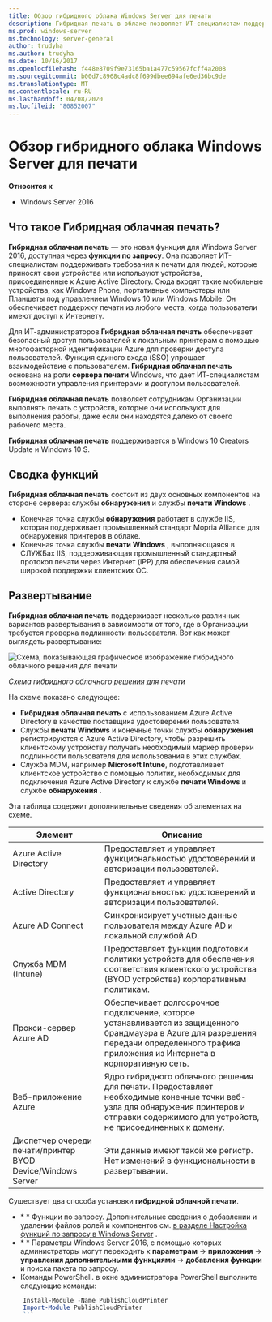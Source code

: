 ```yaml
---
title: Обзор гибридного облака Windows Server для печати
description: Гибридная печать в облаке позволяет ИТ-специалистам поддерживать требования к печати для BYOD или присоединенных к домену устройств.
ms.prod: windows-server
ms.technology: server-general
author: trudyha
ms.author: trudyha
ms.date: 10/16/2017
ms.openlocfilehash: f448e8709f9e73165ba1a477c59567fcff4a2008
ms.sourcegitcommit: b00d7c8968c4adc8f699dbee694afe6ed36bc9de
ms.translationtype: MT
ms.contentlocale: ru-RU
ms.lasthandoff: 04/08/2020
ms.locfileid: "80852007"
---
```

# <a name="windows-server-hybrid-cloud-print-overview"></a>Обзор гибридного облака Windows Server для печати

**Относится к**
-   Windows Server 2016

## <a name="what-is-hybrid-cloud-print"></a>Что такое Гибридная облачная печать?
**Гибридная облачная печать** — это новая функция для Windows Server 2016, доступная через **функции по запросу**. Она позволяет ИТ-специалистам поддерживать требования к печати для людей, которые приносят свои устройства или используют устройства, присоединенные к Azure Active Directory. Сюда входят такие мобильные устройства, как Windows Phone, портативные компьютеры или Планшеты под управлением Windows 10 или Windows Mobile. Он обеспечивает поддержку печати из любого места, когда пользователи имеют доступ к Интернету.

Для ИТ-администраторов **Гибридная облачная печать** обеспечивает безопасный доступ пользователей к локальным принтерам с помощью многофакторной идентификации Azure для проверки доступа пользователей. Функция единого входа (SSO) упрощает взаимодействие с пользователем. **Гибридная облачная печать** основана на роли **сервера печати** Windows, что дает ИТ-специалистам возможности управления принтерами и доступом пользователей.

**Гибридная облачная печать** позволяет сотрудникам Организации выполнять печать с устройств, которые они используют для выполнения работы, даже если они находятся далеко от своего рабочего места.

**Гибридная облачная печать** поддерживается в Windows 10 Creators Update и Windows 10 S.
 
## <a name="feature-summary"></a>Сводка функций
**Гибридная облачная печать** состоит из двух основных компонентов на стороне сервера: службы **обнаружения** и службы **печати Windows** .
- Конечная точка службы **обнаружения** работает в службе IIS, которая поддерживает промышленный стандарт Mopria Alliance для обнаружения принтеров в облаке.
- Конечная точка службы **печати Windows** , выполняющаяся в СЛУЖБах IIS, поддерживающая промышленный стандартный протокол печати через Интернет (IPP) для обеспечения самой широкой поддержки клиентских ОС.

## <a name="deployment"></a>Развертывание
**Гибридная облачная печать** поддерживает несколько различных вариантов развертывания в зависимости от того, где в Организации требуется проверка подлинности пользователя. Вот как может выглядеть развертывание:

![Схема, показывающая графическое изображение гибридного облачного решения для печати](../media/hybrid-cloud-print/wshcp-deployment-options.png)

*Схема гибридного облачного решения для печати*

На схеме показано следующее:
- **Гибридная облачная печать** с использованием Azure Active Directory в качестве поставщика удостоверений пользователя. 
- Службы **печати Windows** и конечные точки службы **обнаружения** регистрируются с Azure Active Directory, чтобы разрешить клиентскому устройству получать необходимый маркер проверки подлинности пользователя для использования в этих службах. 
- Служба MDM, например **Microsoft Intune**, подготавливает клиентское устройство с помощью политик, необходимых для подключения Azure Active Directory к службе **печати Windows** и службе **обнаружения** .

Эта таблица содержит дополнительные сведения об элементах на схеме.  

| Элемент | Описание |
| ------- | ----------- |
| Azure Active Directory  | Предоставляет и управляет функциональностью удостоверений и авторизации пользователей. |
| Active Directory        | Предоставляет и управляет функциональностью удостоверений и авторизации пользователей. |
| Azure AD Connect  | Синхронизирует учетные данные пользователя между Azure AD и локальной службой AD. |
| Служба MDM (Intune) | Предоставляет функции подготовки политики устройств для обеспечения соответствия клиентского устройства (BYOD устройства) корпоративным политикам. |
| Прокси-сервер Azure AD | Обеспечивает долгосрочное подключение, которое устанавливается из защищенного брандмауэра в Azure для разрешения передачи определенного трафика приложения из Интернета в корпоративную сеть. |
| Веб-приложение Azure | Ядро гибридного облачного решения для печати. Предоставляет необходимые конечные точки веб-узла для обнаружения принтеров и отправки содержимого для устройств, не присоединенных к домену. |
| Диспетчер очереди печати/принтер BYOD Device/Windows Server | Эти данные имеют такой же регистр. Нет изменений в функциональности в развертывании. |

Существует два способа установки **гибридной облачной печати**.
- \* * Функции по запросу. Дополнительные сведения о добавлении и удалении файлов ролей и компонентов см. [в разделе Настройка функций по запросу в Windows Server](https://docs.microsoft.com/windows-server/administration/server-manager/configure-features-on-demand-in-windows-server) . 
- \* * Параметры Windows Server 2016, с помощью которых администраторы могут переходить к **параметрам** -> **приложения** -> **управления дополнительными функциями** -> **добавления функции** и поиска пакета по запросу. 
- Команды PowerShell. в окне администратора PowerShell выполните следующие команды:

```PowerShell
    Install-Module -Name PublishCloudPrinter
    Import-Module PublishCloudPrinter
    ```
